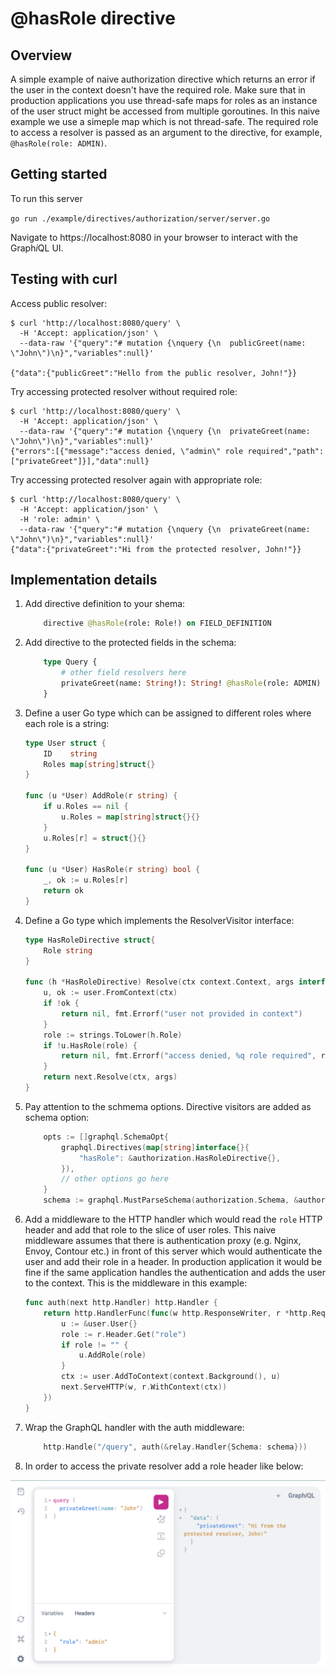 # @hasRole directive

## Overview
A simple example of naive authorization directive which returns an error if the user in the context doesn't have the required role. Make sure that in production applications you use thread-safe maps for roles as an instance of the user struct might be accessed from multiple goroutines. In this naive example we use a simeple map which is not thread-safe. The required role to access a resolver is passed as an argument to the directive, for example, `@hasRole(role: ADMIN)`.

## Getting started
To run this server

`go run ./example/directives/authorization/server/server.go`

Navigate to https://localhost:8080 in your browser to interact with the Graph<i>i</i>QL UI.

## Testing with curl
Access public resolver:
```
$ curl 'http://localhost:8080/query' \
  -H 'Accept: application/json' \
  --data-raw '{"query":"# mutation {\nquery {\n  publicGreet(name: \"John\")\n}","variables":null}'

{"data":{"publicGreet":"Hello from the public resolver, John!"}}
```
Try accessing protected resolver without required role:
```
$ curl 'http://localhost:8080/query' \
  -H 'Accept: application/json' \
  --data-raw '{"query":"# mutation {\nquery {\n  privateGreet(name: \"John\")\n}","variables":null}'
{"errors":[{"message":"access denied, \"admin\" role required","path":["privateGreet"]}],"data":null}
```
Try accessing protected resolver again with appropriate role:
```
$ curl 'http://localhost:8080/query' \
  -H 'Accept: application/json' \
  -H 'role: admin' \
  --data-raw '{"query":"# mutation {\nquery {\n  privateGreet(name: \"John\")\n}","variables":null}'
{"data":{"privateGreet":"Hi from the protected resolver, John!"}}
```

## Implementation details

1. Add directive definition to your shema:
    ```graphql
        directive @hasRole(role: Role!) on FIELD_DEFINITION
    ```

2. Add directive to the protected fields in the schema:
    ```graphql
        type Query {
            # other field resolvers here
            privateGreet(name: String!): String! @hasRole(role: ADMIN)
        }
    ```

3. Define a user Go type which can be assigned to different roles where each role is a string:
    ```go
    type User struct {
        ID    string
        Roles map[string]struct{}
    }

    func (u *User) AddRole(r string) {
        if u.Roles == nil {
            u.Roles = map[string]struct{}{}
        }
        u.Roles[r] = struct{}{}
    }

    func (u *User) HasRole(r string) bool {
        _, ok := u.Roles[r]
        return ok
    }
    ```

4. Define a Go type which implements the ResolverVisitor interface:
    ```go
    type HasRoleDirective struct{
        Role string
    }

    func (h *HasRoleDirective) Resolve(ctx context.Context, args interface{}, next directives.Resolver) (output interface{}, err error) {
        u, ok := user.FromContext(ctx)
        if !ok {
            return nil, fmt.Errorf("user not provided in context")
        }
        role := strings.ToLower(h.Role)
        if !u.HasRole(role) {
            return nil, fmt.Errorf("access denied, %q role required", role)
        }
        return next.Resolve(ctx, args)
    }
    ```

5. Pay attention to the schmema options. Directive visitors are added as schema option:
    ```go
        opts := []graphql.SchemaOpt{
            graphql.Directives(map[string]interface{}{
                "hasRole": &authorization.HasRoleDirective{},
            }),
            // other options go here
        }
        schema := graphql.MustParseSchema(authorization.Schema, &authorization.Resolver{}, opts...)
    ```

6. Add a middleware to the HTTP handler which would read the `role` HTTP header and add that role to the slice of user roles. This naive middleware assumes that there is authentication proxy (e.g. Nginx, Envoy, Contour etc.) in front of this server which would authenticate the user and add their role in a header. In production application it would be fine if the same application handles the authentication and adds the user to the context. This is the middleware in this example:
    ```go
    func auth(next http.Handler) http.Handler {
        return http.HandlerFunc(func(w http.ResponseWriter, r *http.Request) {
            u := &user.User{}
            role := r.Header.Get("role")
            if role != "" {
                u.AddRole(role)
            }
            ctx := user.AddToContext(context.Background(), u)
            next.ServeHTTP(w, r.WithContext(ctx))
        })
    }
    ```

7. Wrap the GraphQL handler with the auth middleware:
    ```go
        http.Handle("/query", auth(&relay.Handler{Schema: schema}))
    ```

8. In order to access the private resolver add a role header like below:

![accessing a private resolver using role header](graphiql-has-role-example.png)